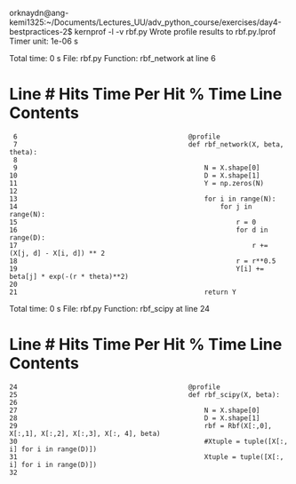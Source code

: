 orknaydn@ang-kemi1325:~/Documents/Lectures_UU/adv_python_course/exercises/day4-bestpractices-2$ kernprof -l -v rbf.py 
Wrote profile results to rbf.py.lprof
Timer unit: 1e-06 s

Total time: 0 s
File: rbf.py
Function: rbf_network at line 6

Line #      Hits         Time  Per Hit   % Time  Line Contents
==============================================================
     6                                           @profile
     7                                           def rbf_network(X, beta, theta):
     8                                           
     9                                               N = X.shape[0]
    10                                               D = X.shape[1]
    11                                               Y = np.zeros(N)
    12                                           
    13                                               for i in range(N):
    14                                                   for j in range(N):
    15                                                       r = 0
    16                                                       for d in range(D):
    17                                                           r += (X[j, d] - X[i, d]) ** 2
    18                                                       r = r**0.5
    19                                                       Y[i] += beta[j] * exp(-(r * theta)**2)
    20                                           
    21                                               return Y

Total time: 0 s
File: rbf.py
Function: rbf_scipy at line 24

Line #      Hits         Time  Per Hit   % Time  Line Contents
==============================================================
    24                                           @profile
    25                                           def rbf_scipy(X, beta):
    26                                           
    27                                               N = X.shape[0]
    28                                               D = X.shape[1]
    29                                               rbf = Rbf(X[:,0], X[:,1], X[:,2], X[:,3], X[:, 4], beta)
    30                                               #Xtuple = tuple([X[:, i] for i in range(D)])
    31                                               Xtuple = tuple([X[:, i] for i in range(D)])
    32                                           
